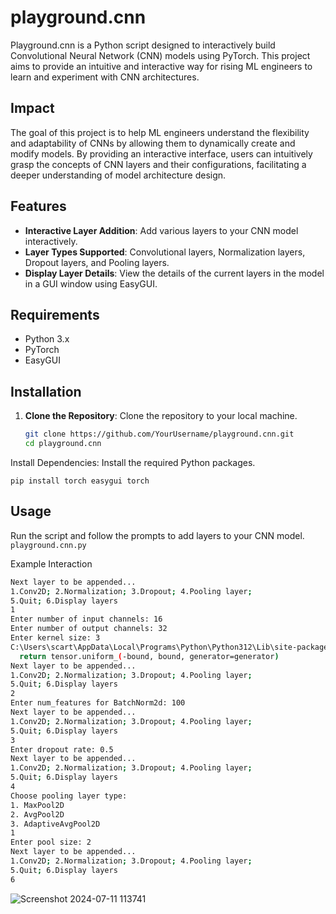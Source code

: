 # playground.cnn

Playground.cnn is a Python script designed to interactively build Convolutional Neural Network (CNN) models using PyTorch. This project aims to provide an intuitive and interactive way for rising ML engineers to learn and experiment with CNN architectures.

## Impact

The goal of this project is to help ML engineers understand the flexibility and adaptability of CNNs by allowing them to dynamically create and modify models. By providing an interactive interface, users can intuitively grasp the concepts of CNN layers and their configurations, facilitating a deeper understanding of model architecture design.

## Features

- **Interactive Layer Addition**: Add various layers to your CNN model interactively.
- **Layer Types Supported**: Convolutional layers, Normalization layers, Dropout layers, and Pooling layers.
- **Display Layer Details**: View the details of the current layers in the model in a GUI window using EasyGUI.

## Requirements

- Python 3.x
- PyTorch
- EasyGUI

## Installation

1. **Clone the Repository**: Clone the repository to your local machine.
   ```bash
   git clone https://github.com/YourUsername/playground.cnn.git
   cd playground.cnn
Install Dependencies: Install the required Python packages.

`pip install torch easygui torch`

## Usage
Run the script and follow the prompts to add layers to your CNN model.
`playground.cnn.py`

Example Interaction
```bash
Next layer to be appended...
1.Conv2D; 2.Normalization; 3.Dropout; 4.Pooling layer;
5.Quit; 6.Display layers
1
Enter number of input channels: 16
Enter number of output channels: 32
Enter kernel size: 3
C:\Users\scart\AppData\Local\Programs\Python\Python312\Lib\site-packages\torch\nn\init.py:459: UserWarning: Failed to initialize NumPy: No module named 'numpy' (Triggered internally at ..\torch\csrc\utils\tensor_numpy.cpp:84.)
  return tensor.uniform_(-bound, bound, generator=generator)
Next layer to be appended...
1.Conv2D; 2.Normalization; 3.Dropout; 4.Pooling layer;
5.Quit; 6.Display layers
2
Enter num_features for BatchNorm2d: 100
Next layer to be appended...
1.Conv2D; 2.Normalization; 3.Dropout; 4.Pooling layer;
5.Quit; 6.Display layers
3
Enter dropout rate: 0.5
Next layer to be appended...
1.Conv2D; 2.Normalization; 3.Dropout; 4.Pooling layer;
5.Quit; 6.Display layers
4
Choose pooling layer type:
1. MaxPool2D
2. AvgPool2D
3. AdaptiveAvgPool2D
1
Enter pool size: 2
Next layer to be appended...
1.Conv2D; 2.Normalization; 3.Dropout; 4.Pooling layer;
5.Quit; 6.Display layers
6
```
![Screenshot 2024-07-11 113741](https://github.com/narensen/playground.cnn/assets/106871870/6698cf24-3591-49f4-970c-e5fe3aaef7a7)
